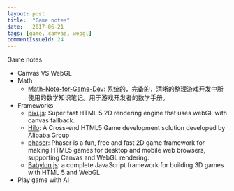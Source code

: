 ```yaml
---
layout: post
title:  "Game notes"
date:   2017-06-21
tags: [game, canvas, webgl]
commentIssueId: 24
---
```


Game notes
* Canvas VS WebGL
* Math
  * [Math-Note-for-Game-Dev](https://github.com/gdgoldlion/Math-Note-for-Game-Dev): 系统的，完备的，清晰的整理游戏开发中所使用的数学知识笔记。用于游戏开发者的数学手册。
* Frameworks
  * [pixi.js](https://github.com/pixijs/pixi.js): Super fast HTML 5 2D rendering engine that uses webGL with canvas fallback.
  * [Hilo](https://github.com/hiloteam/Hilo): A Cross-end HTML5 Game development solution developed by Alibaba Group
  * [phaser](https://github.com/photonstorm/phaser): Phaser is a fun, free and fast 2D game framework for making HTML5 games for desktop and mobile web browsers, supporting Canvas and WebGL rendering.
  * [Babylon.js](https://github.com/BabylonJS/Babylon.js): a complete JavaScript framework for building 3D games with HTML 5 and WebGL.
* Play game with AI
